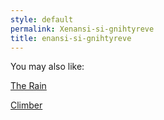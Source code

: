 ```yaml
---
style: default
permalink: Xenansi-si-gnihtyreve
title: enansi-si-gnihtyreve
---
```

You may also like:

[The Rain](http://scp-wiki.net/the-rain)

[Climber](http://scp-wiki.net/climber)
